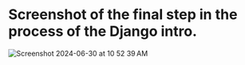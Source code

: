 # Screenshot of the final step in the process of the Django intro.

![Screenshot 2024-06-30 at 10 52 39 AM](https://github.com/pfulneck/Django-Intro/assets/137308426/53427614-4fb4-4799-ba0a-ec6e6516dc80)
